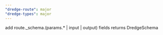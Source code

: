 ```yaml
---
"dredge-route": major
"dredge-types": major
---
```


add route.\_schema.(params.\* | input | output) fields returns DredgeSchema
